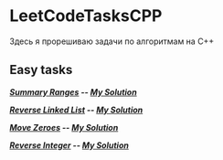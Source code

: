 # LeetCodeTasksCPP
Здесь я прорешиваю задачи по алгоритмам на C++

## Easy tasks
***[Summary Ranges](https://leetcode.com/problems/summary-ranges/) -- [My Solution](tasks/easy/summaryRanges.cpp)***

***[Reverse Linked List](https://leetcode.com/problems/reverse-linked-list/description/) -- [My Solution](tasks/easy/reverseLinkedList.cpp)***

***[Move Zeroes](https://leetcode.com/problems/move-zeroes/) -- [My Solution](tasks/easy/moveZeroes.cpp)***

***[Reverse Integer](https://leetcode.com/problems/reverse-integer/description/) -- [My Solution](tasks/easy/reverseInteger.cpp)***
